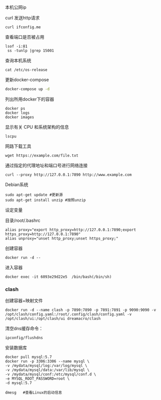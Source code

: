 本机公网ip

curl 发送http请求

```shell
curl ifconfig.me
```

查看端口是否被占用

```shell
lsof -i:81
 ss -tunlp |grep 15001
```

查询本机系统

```shell
cat /etc/os-release
```

更新docker-compose

```sh
docker-compose up -d
```

列出所用docker下的容器

```shell
docker ps
docker logs
docker images
```

显示有关 CPU 和系统架构的信息

```shell
lscpu
```

网路下载工具

```shell
wget https://example.com/file.txt
```

通过指定的代理地址和端口号进行网络连接

```shell
curl --proxy http://127.0.0.1:7890 http://www.example.com
```

Debian系统

```shell
sudo apt-get update #更新源
sudo apt-get install unzip #按照unzip
```

设定变量

目录/root/.bashrc

```shell
alias proxy="export http_proxy=http://127.0.0.1:7890;export https_proxy=http://127.0.0.1:7890"
alias unproxy="unset http_proxy;unset https_proxy;"
```

创建容器

```shell
docker run -d --
```

进入容器

```shell
docker exec -it 6093e29d22e5  /bin/bash(/bin/sh) 
```

### clash

创建容器+映射文件

```shell
docker run -d --name clash -p 7890:7890 -p 7891:7891 -p 9090:9090 -v /opt/clash/config.yaml:/root/.config/clash/config.yaml -v /opt/clash/ui:/opt/clash/ui dreamacro/clash
```

清空dns缓存命令：

```shell
ipconfig/flushdns
```

安装数据库

```shell
docker pull mysql:5.7
docker run -p 3306:3306 --name mysql \
-v /mydata/mysql/log:/var/log/mysql \
-v /mydata/mysql/data:/var/lib/mysql \
-v /mydata/mysql/conf:/etc/mysql/conf.d \
-e MYSQL_ROOT_PASSWORD=root \
-d mysql:5.7
```





```shell
dmesg   #查看Linux的启动信息
```

